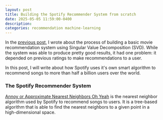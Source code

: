 ```yaml
---
layout: post
title: Building the Spotify Recommender System from scratch
date: 2025-05-05 11:59:00-0400
description: 
categories: recommendation machine-learning 
---
```


In the [previous post](/2018-01-04-svd-for-recommendation), I wrote about the process of building a basic movie recommendation system using Singular Value Decomposition (SVD). While the system was able to produce pretty good results, it had one problem: it depended on previous ratings to make recommendations to a user. 

In this post, I will write about how Spotify uses it's own smart algorithm to recommend songs to more than half a billion users over the world.

### The Spotify Recommender System
[Annoy or Approximate Nearest Neighbors Oh Yeah](https://github.com/spotify/annoy) is the nearest neighbor algorithm used by Spotify to recommend songs to users. It is a tree-based algorithm that is able to find the nearest neighbors to a given point in a high-dimensional space.


